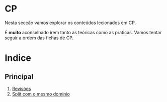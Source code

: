 # CP
Nesta secção vamos explorar os conteúdos lecionados em CP.

É **muito** aconselhado irem tanto as teóricas como as praticas.
Vamos tentar seguir a ordem das fichas de CP.

# Indice

## Principal
 1. [Revisões](./Curry_uncurry.md)
 2. [Split com o mesmo dominio](./Split_same_domain.md)
